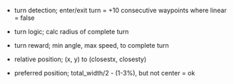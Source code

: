 - turn detection; enter/exit turn = +10 consecutive waypoints where linear = false 
- turn logic; calc radius of complete turn
- turn reward; min angle, max speed, to complete turn

  
- relative position; (x, y) to (closestx, closesty)
- preferred position; total_width/2 - (1-3%), but not center = ok

